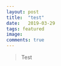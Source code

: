 ```yaml
---
layout: post
title:  "test"
date:   2019-03-29
tags: featured
image:
comments: true
---
```


> Test
